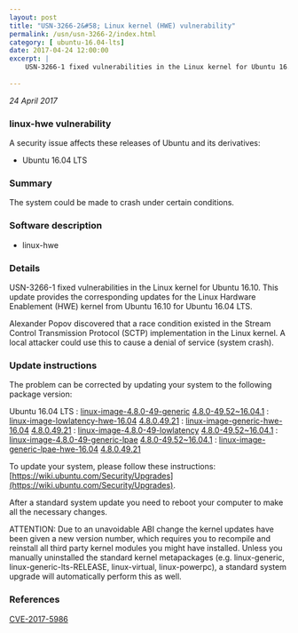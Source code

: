 ```yaml
---
layout: post
title: "USN-3266-2&#58; Linux kernel (HWE) vulnerability"
permalink: /usn/usn-3266-2/index.html
category: [ ubuntu-16.04-lts]
date: 2017-04-24 12:00:00
excerpt: |
    USN-3266-1 fixed vulnerabilities in the Linux kernel for Ubuntu 16.10. This update provides the corresponding updates for the Linux Hardware Enablement (HWE) kernel from Ubuntu 16.10 for Ubuntu 16.04 LTS.
    
--- 
```

 
 

*24 April 2017*

### linux-hwe vulnerability

A security issue affects these releases of Ubuntu and its derivatives:

* Ubuntu 16.04 LTS

### Summary

The system could be made to crash under certain conditions. 

### Software description

* linux-hwe 

### Details

USN-3266-1 fixed vulnerabilities in the Linux kernel for Ubuntu 16.10. This update provides the corresponding updates for the Linux Hardware Enablement (HWE) kernel from Ubuntu 16.10 for Ubuntu 16.04 LTS.

Alexander Popov discovered that a race condition existed in the Stream Control Transmission Protocol (SCTP) implementation in the Linux kernel. A local attacker could use this to cause a denial of service (system crash). 

### Update instructions

The problem can be corrected by updating your system to the following package version:

Ubuntu 16.04 LTS
 : [linux-image-4.8.0-49-generic](https://launchpad.net/ubuntu/+source/linux-hwe) <span> [4.8.0-49.52~16.04.1](https://launchpad.net/ubuntu/+source/linux-hwe/4.8.0-49.52~16.04.1) </span> 
 : [linux-image-lowlatency-hwe-16.04](https://launchpad.net/ubuntu/+source/linux-hwe) <span> [4.8.0.49.21](https://launchpad.net/ubuntu/+source/linux-hwe/4.8.0-49.52~16.04.1) </span> 
 : [linux-image-generic-hwe-16.04](https://launchpad.net/ubuntu/+source/linux-hwe) <span> [4.8.0.49.21](https://launchpad.net/ubuntu/+source/linux-hwe/4.8.0-49.52~16.04.1) </span> 
 : [linux-image-4.8.0-49-lowlatency](https://launchpad.net/ubuntu/+source/linux-hwe) <span> [4.8.0-49.52~16.04.1](https://launchpad.net/ubuntu/+source/linux-hwe/4.8.0-49.52~16.04.1) </span> 
 : [linux-image-4.8.0-49-generic-lpae](https://launchpad.net/ubuntu/+source/linux-hwe) <span> [4.8.0-49.52~16.04.1](https://launchpad.net/ubuntu/+source/linux-hwe/4.8.0-49.52~16.04.1) </span> 
 : [linux-image-generic-lpae-hwe-16.04](https://launchpad.net/ubuntu/+source/linux-hwe) <span> [4.8.0.49.21](https://launchpad.net/ubuntu/+source/linux-hwe/4.8.0-49.52~16.04.1) </span> 

To update your system, please follow these instructions: [https://wiki.ubuntu.com/Security/Upgrades](https://wiki.ubuntu.com/Security/Upgrades).

After a standard system update you need to reboot your computer to make all the necessary changes.

ATTENTION: Due to an unavoidable ABI change the kernel updates have been given a new version number, which requires you to recompile and reinstall all third party kernel modules you might have installed. Unless you manually uninstalled the standard kernel metapackages (e.g. linux-generic, linux-generic-lts-RELEASE, linux-virtual, linux-powerpc), a standard system upgrade will automatically perform this as well. 

### References

 
 [CVE-2017-5986](http://people.ubuntu.com/~ubuntu-security/cve/CVE-2017-5986)
 

